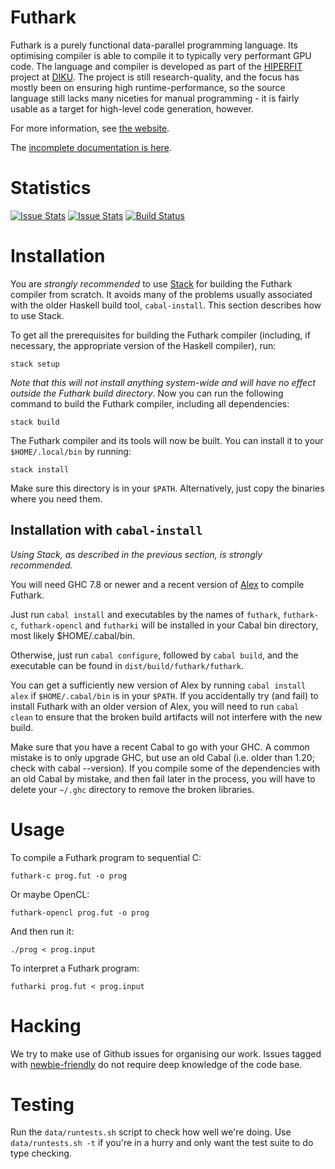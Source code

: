 Futhark
==========

Futhark is a purely functional data-parallel programming language.
Its optimising compiler is able to compile it to typically very
performant GPU code.  The language and compiler is developed as part
of the [HIPERFIT](http://hiperfit.dk) project at
[DIKU](http://diku.dk).  The project is still research-quality, and
the focus has mostly been on ensuring high runtime-performance, so the
source language still lacks many niceties for manual programming - it
is fairly usable as a target for high-level code generation, however.

For more information, see [the website](http://futhark-lang.org).

The [incomplete documentation is
here](http://futhark.readthedocs.org).

Statistics
==========

[![Issue Stats](http://issuestats.com/github/HIPERFIT/futhark/badge/pr)](http://issuestats.com/github/HIPERFIT/futhark) [![Issue Stats](http://issuestats.com/github/HIPERFIT/futhark/badge/issue)](http://issuestats.com/github/HIPERFIT/futhark) [![Build Status](https://travis-ci.org/HIPERFIT/futhark.svg?branch=master)](https://travis-ci.org/HIPERFIT/futhark)

Installation
============

You are *strongly recommended* to use [Stack](http://haskellstack.org)
for building the Futhark compiler from scratch.  It avoids many of the
problems usually associated with the older Haskell build tool,
`cabal-install`.  This section describes how to use Stack.

To get all the prerequisites for building the Futhark compiler
(including, if necessary, the appropriate version of the Haskell
compiler), run:

    stack setup

*Note that this will not install anything system-wide and will have no
effect outside the Futhark build directory*.  Now you can run the
following command to build the Futhark compiler, including all
dependencies:

    stack build

The Futhark compiler and its tools will now be built.  You can install
it to your `$HOME/.local/bin` by running:

    stack install

Make sure this directory is in your `$PATH`.  Alternatively, just copy
the binaries where you need them.

Installation with `cabal-install`
---------------------------------

*Using Stack, as described in the previous section, is strongly
 recommended.*

You will need GHC 7.8 or newer and a recent version of
[Alex](https://www.haskell.org/alex/) to compile Futhark.

Just run `cabal install` and executables by the names of `futhark`,
`futhark-c`, `futhark-opencl` and `futharki` will be installed in your
Cabal bin directory, most likely $HOME/.cabal/bin.

Otherwise, just run `cabal configure`, followed by `cabal build`, and
the executable can be found in `dist/build/futhark/futhark`.

You can get a sufficiently new version of Alex by running `cabal
install alex` if `$HOME/.cabal/bin` is in your `$PATH`.  If you
accidentally try (and fail) to install Futhark with an older version
of Alex, you will need to run `cabal clean` to ensure that the broken
build artifacts will not interfere with the new build.

Make sure that you have a recent Cabal to go with your GHC.  A common
mistake is to only upgrade GHC, but use an old Cabal (i.e. older than
1.20; check with cabal --version).  If you compile some of the
dependencies with an old Cabal by mistake, and then fail later in the
process, you will have to delete your `~/.ghc` directory to remove the
broken libraries.

Usage
=====

To compile a Futhark program to sequential C:

    futhark-c prog.fut -o prog

Or maybe OpenCL:

    futhark-opencl prog.fut -o prog

And then run it:

    ./prog < prog.input

To interpret a Futhark program:

    futharki prog.fut < prog.input

Hacking
=======

We try to make use of Github issues for organising our work.  Issues
tagged with
[newbie-friendly](https://github.com/HIPERFIT/futhark/issues?q=is%3Aissue+is%3Aopen+label%3Anewbie-friendly)
do not require deep knowledge of the code base.

Testing
=======

Run the `data/runtests.sh` script to check how well we're doing.  Use
`data/runtests.sh -t` if you're in a hurry and only want the test
suite to do type checking.

